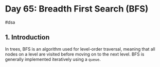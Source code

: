 # Day 65: Breadth First Search (BFS)
#dsa 
## 1. Introduction
In trees, BFS is an algorithm used for level-order traversal, meaning that all nodes on a level are visited before moving on to the next level. BFS is generally implemented iteratively using a `queue`. 

